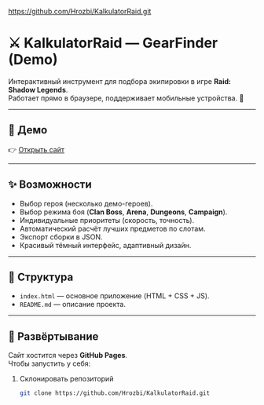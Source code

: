 https://github.com/Hrozbi/KalkulatorRaid.git
# ⚔️ KalkulatorRaid — GearFinder (Demo)

Интерактивный инструмент для подбора экипировки в игре **Raid: Shadow Legends**.  
Работает прямо в браузере, поддерживает мобильные устройства. 🚀

---

## 🔗 Демо
👉 [Открыть сайт](https://hrozbi.github.io/KalkulatorRaid/)

---

## ✨ Возможности
- Выбор героя (несколько демо-героев).
- Выбор режима боя (**Clan Boss**, **Arena**, **Dungeons**, **Campaign**).
- Индивидуальные приоритеты (скорость, точность).
- Автоматический расчёт лучших предметов по слотам.
- Экспорт сборки в JSON.
- Красивый тёмный интерфейс, адаптивный дизайн.

---

## 📂 Структура
- `index.html` — основное приложение (HTML + CSS + JS).
- `README.md` — описание проекта.

---

## 🚀 Развёртывание
Сайт хостится через **GitHub Pages**.  
Чтобы запустить у себя:
1. Склонировать репозиторий  
   ```bash
   git clone https://github.com/Hrozbi/KalkulatorRaid.git
